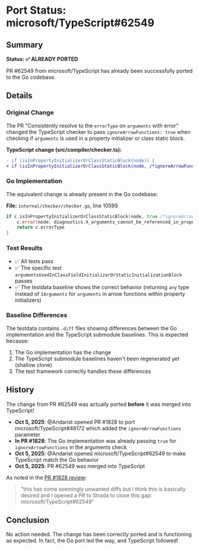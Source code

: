 # Port Status: microsoft/TypeScript#62549

## Summary
**Status: ✅ ALREADY PORTED**

PR #62549 from microsoft/TypeScript has already been successfully ported to the Go codebase.

## Details

### Original Change
The PR "Consistently resolve to the `errorType` on `arguments` with error" changed the TypeScript checker to pass `ignoreArrowFunctions: true` when checking if `arguments` is used in a property initializer or class static block.

**TypeScript change (src/compiler/checker.ts):**
```diff
- if (isInPropertyInitializerOrClassStaticBlock(node)) {
+ if (isInPropertyInitializerOrClassStaticBlock(node, /*ignoreArrowFunctions*/ true)) {
```

### Go Implementation
The equivalent change is already present in the Go codebase:

**File:** `internal/checker/checker.go`, line 10599
```go
if c.isInPropertyInitializerOrClassStaticBlock(node, true /*ignoreArrowFunctions*/) {
    c.error(node, diagnostics.X_arguments_cannot_be_referenced_in_property_initializers_or_class_static_initialization_blocks)
    return c.errorType
}
```

### Test Results
- ✅ All tests pass
- ✅ The specific test `argumentsUsedInClassFieldInitializerOrStaticInitializationBlock` passes
- ✅ The testdata baseline shows the correct behavior (returning `any` type instead of `IArguments` for `arguments` in arrow functions within property initializers)

### Baseline Differences
The testdata contains `.diff` files showing differences between the Go implementation and the TypeScript submodule baselines. This is expected because:
1. The Go implementation has the change
2. The TypeScript submodule baselines haven't been regenerated yet (shallow clone)
3. The test framework correctly handles these differences

## History
The change from PR #62549 was actually ported **before** it was merged into TypeScript!

- **Oct 5, 2025**: @Andarist opened PR #1828 to port microsoft/TypeScript#48172 which added the `ignoreArrowFunctions` parameter
- **In PR #1828**: The Go implementation was already passing `true` for `ignoreArrowFunctions` in the arguments check
- **Oct 5, 2025**: @Andarist opened microsoft/TypeScript#62549 to make TypeScript match the Go behavior
- **Oct 5, 2025**: PR #62549 was merged into TypeScript

As noted in the [PR #1828 review](https://github.com/microsoft/typescript-go/pull/1828#discussion_r2404688959):
> "this has some seemingly unwanted diffs but I think this is basically desired and I opened a PR to Strada to close this gap: microsoft/TypeScript#62549"

## Conclusion
No action needed. The change has been correctly ported and is functioning as expected. In fact, the Go port led the way, and TypeScript followed!
